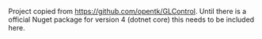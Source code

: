 Project copied from https://github.com/opentk/GLControl. Until there is a official Nuget package for version 4 (dotnet core) this needs to be included here.
